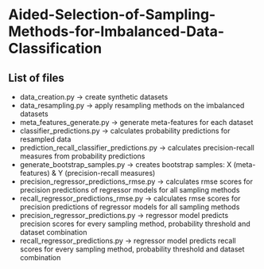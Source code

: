 # Aided-Selection-of-Sampling-Methods-for-Imbalanced-Data-Classification



## List of files
* data_creation.py -> create synthetic datasets
* data_resampling.py -> apply resampling methods on the imbalanced datasets
* meta_features_generate.py -> generate meta-features for each dataset
* classifier_predictions.py -> calculates probability predictions for resampled data
* prediction_recall_classifier_predictions.py -> calculates precision-recall measures from probability predictions
* generate_bootstrap_samples.py -> creates bootstrap samples: X (meta-features) & Y (precision-recall measures)
* precision_regressor_predictions_rmse.py -> calculates rmse scores for precision predictions of regressor models for all sampling methods
* recall_regressor_predictions_rmse.py -> calculates rmse scores for precision predictions of regressor models for all sampling methods
* precision_regressor_predictions.py -> regressor model predicts precision scores for every sampling method, probability threshold and dataset combination
* recall_regressor_predictions.py -> regressor model predicts recall scores for every sampling method, probability threshold and dataset combination
